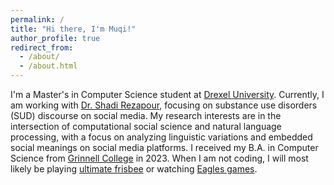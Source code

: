 ```yaml
---
permalink: /
title: "Hi there, I'm Muqi!"
author_profile: true
redirect_from: 
  - /about/
  - /about.html
---
```

I'm a Master's in Computer Science student at [Drexel University](https://drexel.edu/cci/). Currently, I am working with [Dr. Shadi Rezapour](https://www.shadirezapour.com/research-team), focusing on substance use disorders (SUD) discourse on social media. My research interests are in the intersection of computational social science and natural language processing, with a focus on analyzing linguistic variations and embedded social meanings on social media platforms. I received my B.A. in Computer Science from [Grinnell College](https://www.grinnell.edu/) in 2023. When I am not coding, I will most likely be playing [ultimate frisbee](https://philadelphia.leaguelab.com/team/793221/Flying-Discs) or watching [Eagles games](https://www.reddit.com/r/eagles/comments/16ffzkh/other_than_the_first_10_minutes_this_is_what_this/). 


